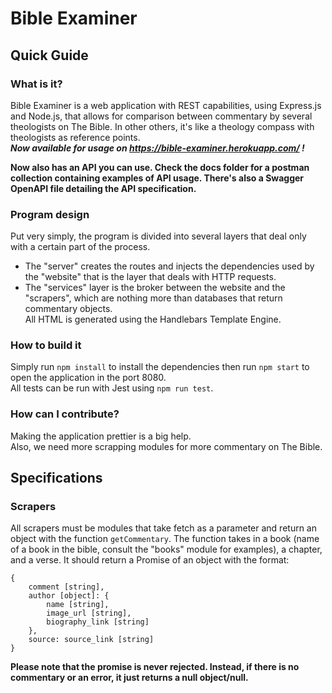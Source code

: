 # Bible Examiner

## Quick Guide

### What is it?

Bible Examiner is a web application with REST capabilities, using Express.js and Node.js, that allows for comparison between commentary by several theologists on The Bible. In other others, it's like a theology compass with theologists as reference points. \
***Now available for usage on https://bible-examiner.herokuapp.com/ !***

**Now also has an API you can use. Check the docs folder for a postman collection containing examples of API usage. There's also a Swagger OpenAPI file detailing the API specification.**


### Program design
Put very simply, the program is divided into several layers that deal only with a certain part of the process.
- The "server" creates the routes and injects the dependencies used by the "website" that is the layer that deals with HTTP requests.
- The "services" layer is the broker between the website and the "scrapers", which are nothing more than databases that return commentary objects.\
All HTML is generated using the Handlebars Template Engine.

### How to build it
Simply run ```npm install``` to install the dependencies then run ```npm start``` to open the application in the port 8080.\
All tests can be run with Jest using ```npm run test```.

### How can I contribute?
Making the application prettier is a big help.\
Also, we need more scrapping modules for more commentary on The Bible.

## Specifications

### Scrapers
All scrapers must be modules that take fetch as a parameter and return an object with the function ```getCommentary```. The function takes in a book (name of a book in the bible, consult the "books" module for examples), a chapter, and a verse.
It should return a Promise of an object with the format:
```
{
    comment [string], 
    author [object]: { 
        name [string], 
        image_url [string],
        biography_link [string] 
    }, 
    source: source_link [string]
}
```
**Please note that the promise is never rejected. Instead, if there is no commentary or an error, it just returns a null object/null.**